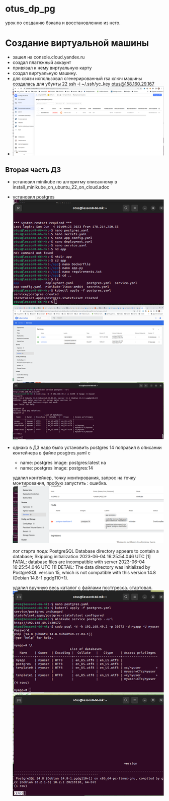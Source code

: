 # otus_dp_pg
урок по созданию бэкапа и восстановлению из него.

# Создание виртуальной машины
- зашел на console.cloud.yandex.ru
- создал платежный аккаунт
- привязал к нему  виртуальную карту
- создал виртуальную машину. 
- для связи использовал сгенерированный rsa ключ
машины создалась для убунты 22
  ssh -i ~/.ssh/yc_key otus@158.160.29.167
- ![тест1 ](../picture/lesson_07/p01.png)

## Вторая часть ДЗ
  


- установил minikube
  по алгоритму описанному в install_minikube_on_ubuntu_22_on_cloud.adoc
- установил postgres
  ![patroni](../picture/lesson_07/p02.png)
  ![patroni](../picture/lesson_07/p03.png)
  ![patroni](../picture/lesson_07/p04.png)
- однако в ДЗ надо было установить postgres 14
  поправил в описании контейнера в файле posgtres.yaml
  с
  - name: postgres
   image: postgres:latest
  на 
  - name: postgres
    image: postgres:14

  удалил контейнер, точку монтирования, запрос на точку монтирования, 
  пробую запустить : ошибка.
  ![patroni](../picture/lesson_07/p05.png)

  лог старта пода:
PostgreSQL Database directory appears to contain a database; Skipping initialization
2023-06-04 16:25:54.046 UTC [1] FATAL:  database files are incompatible with server
2023-06-04 16:25:54.046 UTC [1] DETAIL:  The data directory was initialized by PostgreSQL version 15, which is not compatible with this version 14.8 (Debian 14.8-1.pgdg110+1).

  удалил вручную весь каталог с файлами постгресса.
  стартовал.
  ![patroni](../picture/lesson_07/p06.png)
  ![patroni](../picture/lesson_07/p07.png)

 
